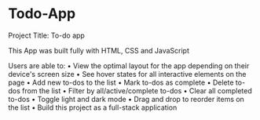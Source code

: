 # Todo-App

Project Title: To-do app

This App was built fully with HTML, CSS and JavaScript

Users are able to:
• View the optimal layout for the app depending on their device's screen size
• See hover states for all interactive elements on the page
• Add new to-dos to the list
• Mark to-dos as complete
• Delete to-dos from the list
• Filter by all/active/complete to-dos
• Clear all completed to-dos
• Toggle light and dark mode
• Drag and drop to reorder items on the list
• Build this project as a full-stack application
